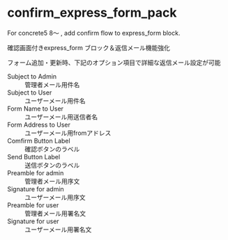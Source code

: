 # confirm_express_form_pack
For concrete5 8〜 , add confirm flow to express_form block.  

確認画面付きexpress_form ブロック＆返信メール機能強化

フォーム追加・更新時、下記のオプション項目で詳細な返信メール設定が可能

<dl>
  <dt>Subject to Admin</dt>
  <dd>管理者メール用件名</dd>
  <dt>Subject to User</dt>
  <dd>ユーザーメール用件名</dd>
  <dt>Form Name to User</dt>
  <dd>ユーザーメール用送信者名</dd>
  <dt>Form Address to User</dt>
  <dd>ユーザーメール用fromアドレス</dd>
  <dt>Comfirm Button Label</dt>
  <dd>確認ボタンのラベル</dd>
  <dt>Send Button Label</dt>
  <dd>送信ボタンのラベル</dd>
  <dt>Preamble for admin</dt>
  <dd>管理者メール用序文</dd>
  <dt>Signature for admin</dt>
  <dd>ユーザーメール用序文</dd>
  <dt>Preamble for user</dt>
  <dd>管理者メール用署名文</dd>
  <dt>Signature for user</dt>
  <dd>ユーザーメール用署名文</dd>
</dl>

